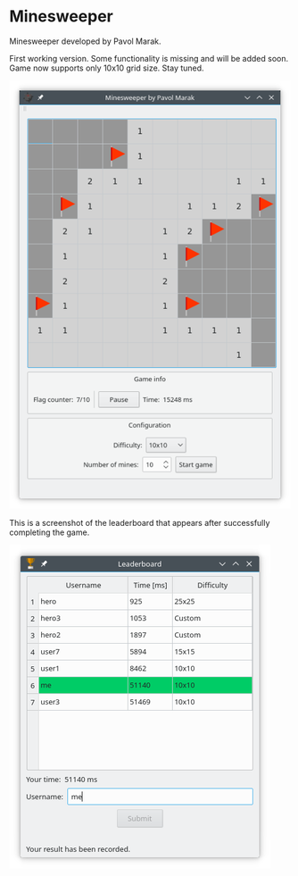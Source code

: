 # Minesweeper
Minesweeper developed by Pavol Marak.

First working version. Some functionality is missing and will be added soon. Game now supports only 10x10 grid size. Stay tuned.

![Mines](mines_app.png)

This is a screenshot of the leaderboard that appears after successfully completing the game.

![Leaderboard](leaderboard.png)
